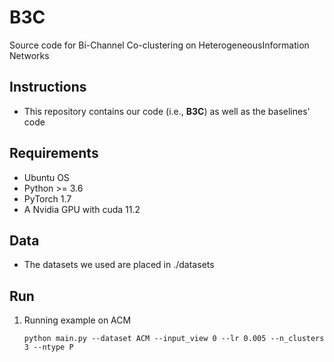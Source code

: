 # B3C

Source code for Bi-Channel Co-clustering on HeterogeneousInformation Networks

## Instructions

* This repository contains our code (i.e., **B3C**) as well as the baselines' code

## Requirements

- Ubuntu OS
- Python >= 3.6 
- PyTorch 1.7
- A Nvidia GPU with cuda 11.2

## Data

* The datasets we used are placed in ./datasets

## Run

1. Running example on ACM

   ```shell
   python main.py --dataset ACM --input_view 0 --lr 0.005 --n_clusters 3 --ntype P
   ```


